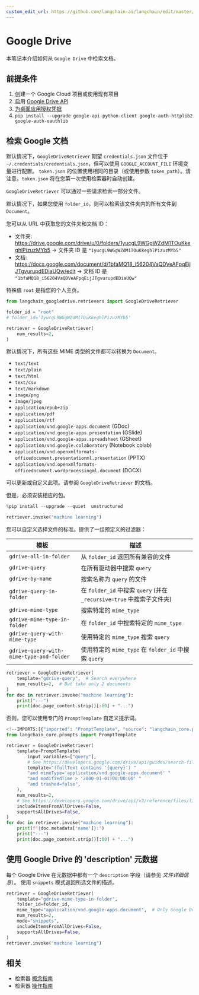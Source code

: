 ```yaml
---
custom_edit_url: https://github.com/langchain-ai/langchain/edit/master/docs/docs/integrations/retrievers/google_drive.ipynb
---
```

# Google Drive

本笔记本介绍如何从 `Google Drive` 中检索文档。

## 前提条件

1. 创建一个 Google Cloud 项目或使用现有项目
1. 启用 [Google Drive API](https://console.cloud.google.com/flows/enableapi?apiid=drive.googleapis.com)
1. [为桌面应用授权凭据](https://developers.google.com/drive/api/quickstart/python#authorize_credentials_for_a_desktop_application)
1. `pip install --upgrade google-api-python-client google-auth-httplib2 google-auth-oauthlib`

## 检索 Google 文档

默认情况下，`GoogleDriveRetriever` 期望 `credentials.json` 文件位于 `~/.credentials/credentials.json`，但可以使用 `GOOGLE_ACCOUNT_FILE` 环境变量进行配置。
`token.json` 的位置使用相同的目录（或使用参数 `token_path`）。请注意，`token.json` 将在您第一次使用检索器时自动创建。

`GoogleDriveRetriever` 可以通过一些请求检索一部分文件。

默认情况下，如果您使用 `folder_id`，则可以检索该文件夹内的所有文件到 `Document`。


您可以从 URL 中获取您的文件夹和文档 ID：

* 文件夹: https://drive.google.com/drive/u/0/folders/1yucgL9WGgWZdM1TOuKkeghlPizuzMYb5 -> 文件夹 ID 是 `"1yucgL9WGgWZdM1TOuKkeghlPizuzMYb5"`
* 文档: https://docs.google.com/document/d/1bfaMQ18_i56204VaQDVeAFpqEijJTgvurupdEDiaUQw/edit -> 文档 ID 是 `"1bfaMQ18_i56204VaQDVeAFpqEijJTgvurupdEDiaUQw"`

特殊值 `root` 是指您的个人主页。


```python
from langchain_googledrive.retrievers import GoogleDriveRetriever

folder_id = "root"
# folder_id='1yucgL9WGgWZdM1TOuKkeghlPizuzMYb5'

retriever = GoogleDriveRetriever(
    num_results=2,
)
```

默认情况下，所有这些 MIME 类型的文件都可以转换为 `Document`。

- `text/text`
- `text/plain`
- `text/html`
- `text/csv`
- `text/markdown`
- `image/png`
- `image/jpeg`
- `application/epub+zip`
- `application/pdf`
- `application/rtf`
- `application/vnd.google-apps.document` (GDoc)
- `application/vnd.google-apps.presentation` (GSlide)
- `application/vnd.google-apps.spreadsheet` (GSheet)
- `application/vnd.google.colaboratory` (Notebook colab)
- `application/vnd.openxmlformats-officedocument.presentationml.presentation` (PPTX)
- `application/vnd.openxmlformats-officedocument.wordprocessingml.document` (DOCX)

可以更新或自定义此项。请参阅 `GoogleDriveRetriever` 的文档。

但是，必须安装相应的包。


```python
%pip install --upgrade --quiet  unstructured
```


```python
retriever.invoke("machine learning")
```

您可以自定义选择文件的标准。提供了一组预定义的过滤器：

| 模板                                     | 描述                                                               |
| --------------------------------------   | --------------------------------------------------------------------- |
| `gdrive-all-in-folder`                   | 从 `folder_id` 返回所有兼容的文件                                   |
| `gdrive-query`                           | 在所有驱动器中搜索 `query`                                         |
| `gdrive-by-name`                         | 搜索名称为 `query` 的文件                                          |
| `gdrive-query-in-folder`                 | 在 `folder_id` 中搜索 `query` (并在 `_recursive=true` 中搜索子文件夹) |
| `gdrive-mime-type`                       | 搜索特定的 `mime_type`                                             |
| `gdrive-mime-type-in-folder`             | 在 `folder_id` 中搜索特定的 `mime_type`                            |
| `gdrive-query-with-mime-type`            | 使用特定的 `mime_type` 搜索 `query`                                |
| `gdrive-query-with-mime-type-and-folder` | 使用特定的 `mime_type` 在 `folder_id` 中搜索 `query`              |


```python
retriever = GoogleDriveRetriever(
    template="gdrive-query",  # Search everywhere
    num_results=2,  # But take only 2 documents
)
for doc in retriever.invoke("machine learning"):
    print("---")
    print(doc.page_content.strip()[:60] + "...")
```

否则，您可以使用专门的 `PromptTemplate` 自定义提示词。


```python
<!--IMPORTS:[{"imported": "PromptTemplate", "source": "langchain_core.prompts", "docs": "https://python.langchain.com/api_reference/core/prompts/langchain_core.prompts.prompt.PromptTemplate.html", "title": "Google Drive"}]-->
from langchain_core.prompts import PromptTemplate

retriever = GoogleDriveRetriever(
    template=PromptTemplate(
        input_variables=["query"],
        # See https://developers.google.com/drive/api/guides/search-files
        template="(fullText contains '{query}') "
        "and mimeType='application/vnd.google-apps.document' "
        "and modifiedTime > '2000-01-01T00:00:00' "
        "and trashed=false",
    ),
    num_results=2,
    # See https://developers.google.com/drive/api/v3/reference/files/list
    includeItemsFromAllDrives=False,
    supportsAllDrives=False,
)
for doc in retriever.invoke("machine learning"):
    print(f"{doc.metadata['name']}:")
    print("---")
    print(doc.page_content.strip()[:60] + "...")
```

## 使用 Google Drive 的 'description' 元数据

每个 Google Drive 在元数据中都有一个 `description` 字段（请参见 *文件详细信息*）。
使用 `snippets` 模式返回所选文件的描述。



```python
retriever = GoogleDriveRetriever(
    template="gdrive-mime-type-in-folder",
    folder_id=folder_id,
    mime_type="application/vnd.google-apps.document",  # Only Google Docs
    num_results=2,
    mode="snippets",
    includeItemsFromAllDrives=False,
    supportsAllDrives=False,
)
retriever.invoke("machine learning")
```


## 相关

- 检索器 [概念指南](/docs/concepts/#retrievers)
- 检索器 [操作指南](/docs/how_to/#retrievers)
